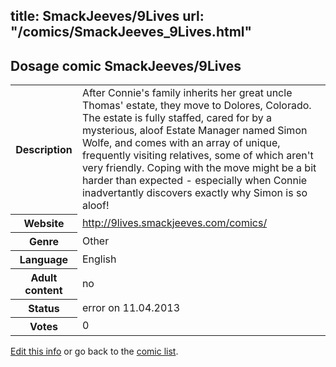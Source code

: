 title: SmackJeeves/9Lives
url: "/comics/SmackJeeves_9Lives.html"
---
Dosage comic SmackJeeves/9Lives
-----------------------------------------

<table class="comicinfo">
<tr>
<th>Description</th><td>After Connie's family inherits her great uncle Thomas' estate, they move to Dolores, Colorado. The estate is fully staffed, cared for by a mysterious, aloof Estate Manager named Simon Wolfe, and comes with an array of unique, frequently visiting relatives, some of which aren't very friendly. Coping with the move might be a bit harder than expected - especially when Connie inadvertantly discovers exactly why Simon is so aloof!</td>
</tr>
<tr>
<th>Website</th><td><a href="http://9lives.smackjeeves.com/comics/">http://9lives.smackjeeves.com/comics/</a></td>
</tr>
<tr>
<th>Genre</th><td>Other</td>
</tr>
<tr>
<th>Language</th><td>English</td>
</tr>
<tr>
<th>Adult content</th><td>no</td>
</tr>
<tr>
<th>Status</th><td>error on 11.04.2013</td>
</tr>
<tr>
<th>Votes</th><td>0</div></td>
</tr>
</table>

[Edit this info](/comics/SmackJeeves_9Lives_edit.html) or go back to the [comic list](../comic-index.html).
